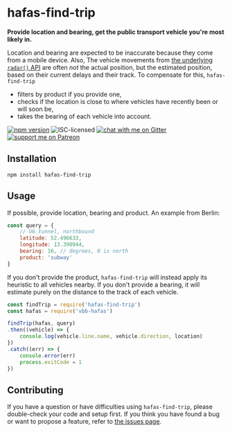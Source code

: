 # hafas-find-trip

**Provide location and bearing, get the public transport vehicle you're most likely in.**

Location and bearing are expected to be inaccurate because they come from a mobile device. Also, The vehicle movements from [the underlying `radar()` API](https://github.com/public-transport/hafas-client/blob/0840d69ee9cc0fb9b4bf35237fa93f677991bd7d/docs/journey-leg.md) are often *not* the actual position, but the estimated position, based on their current delays and their track. To compensate for this, `hafas-find-trip`

- filters by product if you provide one,
- checks if the location is close to where vehicles have recently been or will soon be,
- takes the bearing of each vehicle into account.

[![npm version](https://img.shields.io/npm/v/hafas-find-trip.svg)](https://www.npmjs.com/package/hafas-find-trip)
![ISC-licensed](https://img.shields.io/github/license/derhuerst/hafas-find-trip.svg)
[![chat with me on Gitter](https://img.shields.io/badge/chat%20with%20me-on%20gitter-512e92.svg)](https://gitter.im/derhuerst)
[![support me on Patreon](https://img.shields.io/badge/support%20me-on%20patreon-fa7664.svg)](https://patreon.com/derhuerst)


## Installation

```shell
npm install hafas-find-trip
```


## Usage

If possible, provide location, bearing and product. An example from Berlin:

```js
const query = {
	// U6 tunnel, northbound
	latitude: 52.496633,
	longitude: 13.390944,
	bearing: 16, // degrees, 0 is north
	product: 'subway'
}
```

If you don't provide the product, `hafas-find-trip` will instead apply its heuristic to all vehicles nearby. If you don't provide a bearing, it will estimate purely on the distance to the track of each vehicle.

```js
const findTrip = require('hafas-find-trip')
const hafas = require('vbb-hafas')

findTrip(hafas, query)
.then((vehicle) => {
	console.log(vehicle.line.name, vehicle.direction, location)
})
.catch((err) => {
	console.error(err)
	process.exitCode = 1
})
```


## Contributing

If you have a question or have difficulties using `hafas-find-trip`, please double-check your code and setup first. If you think you have found a bug or want to propose a feature, refer to [the issues page](https://github.com/derhuerst/hafas-find-trip/issues).
